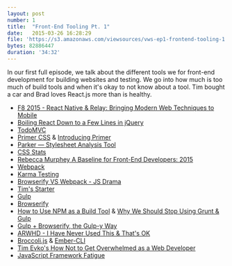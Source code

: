 ```yaml
---
layout: post
number: 1
title:  "Front-End Tooling Pt. 1"
date:   2015-03-26 16:28:29
file: 'https://s3.amazonaws.com/viewsources/vws-ep1-frontend-tooling-1.mp3'
bytes: 82886447
duration: '34:32'
---
```


In our first full episode, we talk about the different tools we for front-end development for building websites and testing. We go into how much is too much of build tools and when it's okay to not know about a tool. Tim bought a car and Brad loves React.js more than is healthy.

- [F8 2015 - React Native & Relay: Bringing Modern Web Techniques to Mobile](https://www.youtube.com/watch?v=X6YbAKiLCLU)
- [Boiling React Down to a Few Lines in jQuery](http://hackflow.com/blog/2015/03/08/boiling-react-down-to-few-lines-in-jquery/)
- [TodoMVC](http://todomvc.com/)
- [Primer CSS](http://primercss.io/) & [Introducing Primer](http://markdotto.com/2015/03/23/introducing-primer/)
- [Parker &mdash; Stylesheet Analysis Tool](https://github.com/katiefenn/parker)
- [CSS Stats](http://cssstats.com/)
- [Rebecca Murphey A Baseline for Front-End Developers: 2015](http://rmurphey.com/blog/2015/03/23/a-baseline-for-front-end-developers-2015/)
- [Webpack](http://webpack.github.io/)
- [Karma Testing](http://karma-runner.github.io/0.12/index.html)
- [Browserify VS Webpack - JS Drama](http://blog.namangoel.com/browserify-vs-webpack-js-drama)
- [Tim's Starter](https://github.com/tevko/starter)
- [Gulp](http://gulpjs.com/)
- [Browserify](http://browserify.org/)
- [How to Use NPM as a Build Tool](http://blog.keithcirkel.co.uk/how-to-use-npm-as-a-build-tool/) &amp; [Why We Should Stop Using Grunt & Gulp](http://blog.keithcirkel.co.uk/why-we-should-stop-using-grunt/)
- [Gulp + Browserify, the Gulp-y Way](https://medium.com/@sogko/gulp-browserify-the-gulp-y-way-bb359b3f9623)
- [ARWHD - I Have Never Used This & That's OK](http://arwhd.co/development/2014/09/26/i-have-never-used-this/)
- [Broccoli.js](http://broccolijs.com/) &amp; [Ember-CLI](http://www.ember-cli.com/)
- [Tim Evko's How Not to Get Overwhelmed as a Web Developer](http://www.sitepoint.com/not-get-overwhelmed-web-developer/)
- [JavaScript Framework Fatigue](http://www.allenpike.com/2015/javascript-framework-fatigue/)
